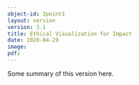 ```yaml
---
object-id: 3point1
layout: version
version: 3.1
title: Ethical Visualization for Impact
date: 2020-04-29
image:
pdf:
---
```


Some summary of this version here.
